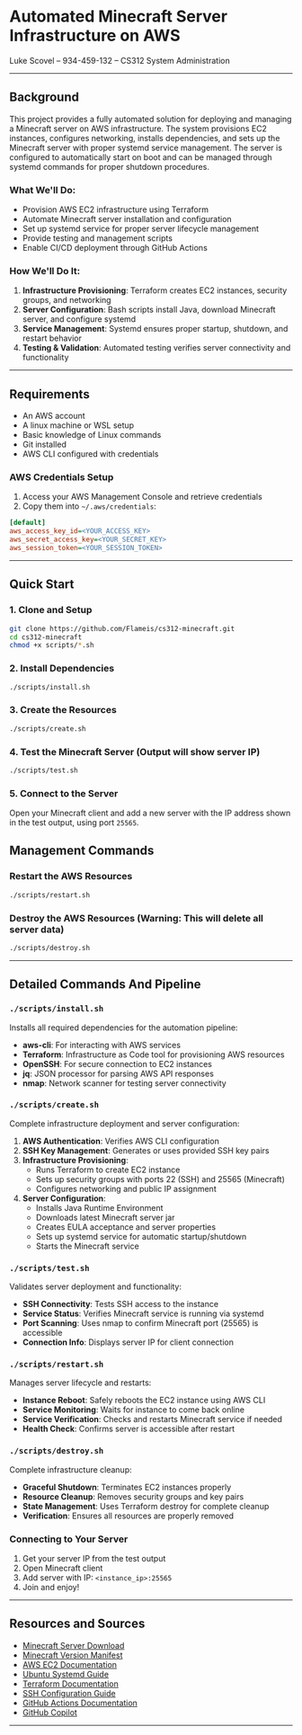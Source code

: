 # Automated Minecraft Server Infrastructure on AWS

Luke Scovel – 934-459-132 – CS312 System Administration

---

## Background

This project provides a fully automated solution for deploying and managing a Minecraft server on AWS infrastructure. The system provisions EC2 instances, configures networking, installs dependencies, and sets up the Minecraft server with proper systemd service management. The server is configured to automatically start on boot and can be managed through systemd commands for proper shutdown procedures.

### What We'll Do:
- Provision AWS EC2 infrastructure using Terraform
- Automate Minecraft server installation and configuration
- Set up systemd service for proper server lifecycle management
- Provide testing and management scripts
- Enable CI/CD deployment through GitHub Actions

### How We'll Do It:
1. **Infrastructure Provisioning**: Terraform creates EC2 instances, security groups, and networking
2. **Server Configuration**: Bash scripts install Java, download Minecraft server, and configure systemd
3. **Service Management**: Systemd ensures proper startup, shutdown, and restart behavior
4. **Testing & Validation**: Automated testing verifies server connectivity and functionality

---

## Requirements

- An AWS account
- A linux machine or WSL setup
- Basic knowledge of Linux commands
- Git installed
- AWS CLI configured with credentials

### AWS Credentials Setup
1. Access your AWS Management Console and retrieve credentials
2. Copy them into `~/.aws/credentials`:
```ini
[default]
aws_access_key_id=<YOUR_ACCESS_KEY>
aws_secret_access_key=<YOUR_SECRET_KEY>
aws_session_token=<YOUR_SESSION_TOKEN>
```

---

## Quick Start

### 1. Clone and Setup
```bash
git clone https://github.com/Flameis/cs312-minecraft.git
cd cs312-minecraft
chmod +x scripts/*.sh
```

### 2. Install Dependencies
```bash
./scripts/install.sh
```

### 3. Create the Resources
```bash
./scripts/create.sh
```

### 4. Test the Minecraft Server (Output will show server IP)
```bash
./scripts/test.sh
```

### 5. Connect to the Server
Open your Minecraft client and add a new server with the IP address shown in the test output, using port `25565`.

## Management Commands

### Restart the AWS Resources 
```bash
./scripts/restart.sh
```

### Destroy the AWS Resources (Warning: This will delete all server data)
```bash
./scripts/destroy.sh
```
---

## Detailed Commands And Pipeline

### `./scripts/install.sh`
Installs all required dependencies for the automation pipeline:
- **aws-cli**: For interacting with AWS services
- **Terraform**: Infrastructure as Code tool for provisioning AWS resources
- **OpenSSH**: For secure connection to EC2 instances
- **jq**: JSON processor for parsing AWS API responses
- **nmap**: Network scanner for testing server connectivity

### `./scripts/create.sh`
Complete infrastructure deployment and server configuration:
1. **AWS Authentication**: Verifies AWS CLI configuration
2. **SSH Key Management**: Generates or uses provided SSH key pairs
3. **Infrastructure Provisioning**: 
   - Runs Terraform to create EC2 instance
   - Sets up security groups with ports 22 (SSH) and 25565 (Minecraft)
   - Configures networking and public IP assignment
4. **Server Configuration**:
   - Installs Java Runtime Environment
   - Downloads latest Minecraft server jar
   - Creates EULA acceptance and server properties
   - Sets up systemd service for automatic startup/shutdown
   - Starts the Minecraft service

### `./scripts/test.sh`
Validates server deployment and functionality:
- **SSH Connectivity**: Tests SSH access to the instance
- **Service Status**: Verifies Minecraft service is running via systemd
- **Port Scanning**: Uses nmap to confirm Minecraft port (25565) is accessible
- **Connection Info**: Displays server IP for client connection

### `./scripts/restart.sh`
Manages server lifecycle and restarts:
- **Instance Reboot**: Safely reboots the EC2 instance using AWS CLI
- **Service Monitoring**: Waits for instance to come back online
- **Service Verification**: Checks and restarts Minecraft service if needed
- **Health Check**: Confirms server is accessible after restart

### `./scripts/destroy.sh`
Complete infrastructure cleanup:
- **Graceful Shutdown**: Terminates EC2 instances properly
- **Resource Cleanup**: Removes security groups and key pairs
- **State Management**: Uses Terraform destroy for complete cleanup
- **Verification**: Ensures all resources are properly removed

### Connecting to Your Server
1. Get your server IP from the test output
2. Open Minecraft client
3. Add server with IP: `<instance_ip>:25565`
4. Join and enjoy!

---

## Resources and Sources

- [Minecraft Server Download](https://www.minecraft.net/en-us/download/server)
- [Minecraft Version Manifest](https://launchermeta.mojang.com/mc/game/version_manifest.json)
- [AWS EC2 Documentation](https://docs.aws.amazon.com/ec2/)
- [Ubuntu Systemd Guide](https://www.digitalocean.com/community/tutorials/how-to-use-systemctl-to-manage-systemd-services-and-units)
- [Terraform Documentation](https://developer.hashicorp.com/terraform/docs)
- [SSH Configuration Guide](https://www.ssh.com/academy/ssh/config)
- [GitHub Actions Documentation](https://docs.github.com/en/actions)
- [GitHub Copilot](https://github.com/features/copilot)

---
